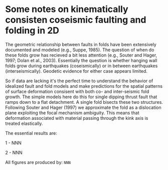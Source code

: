 # Some notes on kinematically consisten coseismic faulting and folding in 2D

The geometric relationship between faults in folds have been extensively documented and modeled (e.g., Suppe, 1985).  The question of when do these folds grow has recieved a bit less attention (e.g., Souter and Hager, 1997; Dolan et al., 2003).  Essentially the question is whether hanging wall folds grow during earthquakes (coseismically) or in between earthquakes (interseismically).  Geodetic evidence for either case appears limited.

So if data are lacking it's the perfect time to understand the behavior of idealized fault and fold models and make predictions for the spatial patterns of surface deformation consisent with both co- and inter-seismic fold growth.  The simple models here do this for single dipping thrust fault that ramps down to a flat detachment.  A single fold bisects these two structures.  Following Souter and Hager (1997) we approximate the fold as a dislocation plane exploiting the focal mechanism ambiguity.  This means that deformation associated with material passing through the kink axis is treated elastically.

The essential results are:

1 - NNN

2 - NNN

All figures are produced by: 
```NNN```
